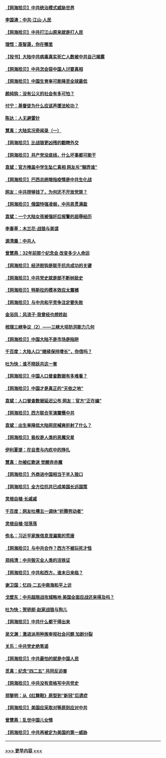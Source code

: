 #### [【网海拾贝】中共统治模式威胁世界](../pages/nsc993/n12957622.md?t=05191302) 
#### [李国涛：中共‧江山‧人民](../pages/nsc993/n12957502.md?t=05191302) 
#### [【网海拾贝】中共打江山原来就是打人民](../pages/nsc993/n12954345.md?t=05191302) 
#### [理悟：高智晟，你在哪里](../pages/nsc993/n12953115.md?t=05191302) 
#### [【投书】大陆中共病毒真实死亡人数被中共自己揭露](../pages/nsc993/n12953050.md?t=05191302) 
#### [【网海拾贝】中共怎会容中国人讨要真相](../pages/nsc993/n12952161.md?t=05191302) 
#### [【网海拾贝】中国生育率可能降至全球最低](../pages/nsc993/n12948793.md?t=05191302) 
#### [颜纯钩：没有公义的社会有多可怕？](../pages/nsc993/n12947626.md?t=05191302) 
#### [付宁：基督徒为什么应该声援法轮功？](../pages/nsc993/n12947233.md?t=05191302) 
#### [陈达：人无避雷针](../pages/nsc993/n12947098.md?t=05191302) 
#### [慧真：大陆实况奇闻录（一）](../pages/nsc993/n12945811.md?t=05191302) 
#### [【网海拾贝】比战狼更凶残的戳瞎外交](../pages/nsc993/n12945717.md?t=05191302) 
#### [【网海拾贝】共产党没底线，什么坏事都可能干](../pages/nsc993/n12942090.md?t=05191302) 
#### [袁斌：官方掩盖中学生坠亡真相 网友斥“糊弄谁”](../pages/nsc993/n12942029.md?t=05191302) 
#### [【网海拾贝】巴西总统暗指疫情是中共生化战](../pages/nsc993/n12938999.md?t=05191302) 
#### [网友：中共捞够钱了，为何还不开放党禁？](../pages/nsc993/n12938952.md?t=05191302) 
#### [【网海拾贝】俄国恃强凌弱，中共恶贯满盈](../pages/nsc993/n12936626.md?t=05191302) 
#### [袁斌：一个大陆女孩被强奸后报警的屈辱经历](../pages/nsc993/n12936547.md?t=05191302) 
#### [李春草：木兰花·战狼与美谍](../pages/nsc993/n12935995.md?t=05191302) 
#### [源清晨：中共人](../pages/nsc993/n12935589.md?t=05191302) 
#### [曾慧燕：32年前那个纪念会 改变多少人命运](../pages/nsc993/n12934233.md?t=05191302) 
#### [【网海拾贝】经济脱钩是联手抗共成功的关键](../pages/nsc993/n12934176.md?t=05191302) 
#### [【网海拾贝】中共党史就是部不断树敌史](../pages/nsc993/n12932844.md?t=05191302) 
#### [【网海拾贝】特斯拉的模本效应太震撼](../pages/nsc993/n12925626.md?t=05191302) 
#### [【网海拾贝】与中共和平竞争注定要失败](../pages/nsc993/n12923326.md?t=05191302) 
#### [金浴凤：风流子‧我曾经也想姓赵](../pages/nsc993/n12920911.md?t=05191302) 
#### [梳理三峡争议（2）——三峡大坝防洪能力几何](../pages/nsc993/n12920173.md?t=05191302) 
#### [【网海拾贝】中国大陆不是市场是陷阱](../pages/nsc993/n12920143.md?t=05191302) 
#### [千百度：大陆人口“继续保持增长”，你信吗？](../pages/nsc993/n12918946.md?t=05191302) 
#### [吐为快：谁不晓妖共这一套](../pages/nsc993/n12918941.md?t=05191302) 
#### [【网海拾贝】中国人口普查数据有多难看？](../pages/nsc993/n12917822.md?t=05191302) 
#### [【网海拾贝】中国才是真正的“无依之地”](../pages/nsc993/n12915845.md?t=05191302) 
#### [袁斌：人口普查数据延迟公布 网友：官方“正在编”](../pages/nsc993/n12915748.md?t=05191302) 
#### [【网海拾贝】西方联合军演震慑中共](../pages/nsc993/n12913466.md?t=05191302) 
#### [袁斌：出生率降低大陆网民喊爽折射了什么？](../pages/nsc993/n12913365.md?t=05191302) 
#### [【网海拾贝】极权是人类的恶魔灾星](../pages/nsc993/n12910697.md?t=05191302) 
#### [伊利夏提：在自责与内疚中的挣扎](../pages/nsc993/n12910493.md?t=05191302) 
#### [慧真：勿被红歌迷 觉醒弃赤魔](../pages/nsc993/n12910485.md?t=05191302) 
#### [【网海拾贝】外商进中国相当于羊入狼口](../pages/nsc993/n12908274.md?t=05191302) 
#### [【网海拾贝】全方位抗共已成美国长远国策](../pages/nsc993/n12906878.md?t=05191302) 
#### [灵根自植‧长戚戚](../pages/nsc993/n12905585.md?t=05191302) 
#### [千百度：网友吐槽五一调休“折腾劳动者”](../pages/nsc993/n12905934.md?t=05191302) 
#### [灵根自植‧坦荡荡](../pages/nsc993/n12905562.md?t=05191302) 
#### [佚名：习近平家族信息泄漏案的荒唐](../pages/nsc993/n12904705.md?t=05191302) 
#### [【网海拾贝】与中共合作？西方不被玩死才怪](../pages/nsc993/n12903873.md?t=05191302) 
#### [郑纯清：中共毁灭全人类的活铁证](../pages/nsc993/n12903785.md?t=05191302) 
#### [【网海拾贝】中共和西方，谁末日来临？](../pages/nsc993/n12903482.md?t=05191302) 
#### [谢卫国：忆四‧二五中南海和平上访](../pages/nsc993/n12902192.md?t=05191302) 
#### [戈壁东：中共超限战攻城略地 美国全面应战还来得及吗？](../pages/nsc993/n12902297.md?t=05191302) 
#### [吐为快：贺骄郎‧赵家战狼与狗儿](../pages/nsc993/n12902280.md?t=05191302) 
#### [【网海拾贝】中共什么都干得出来](../pages/nsc993/n12897500.md?t=05191302) 
#### [吴文渊：激进派用种族审视社会问题 加剧分裂](../pages/nsc993/n12893881.md?t=05191302) 
#### [关乐：中共党史绝笔谣](../pages/nsc993/n12897270.md?t=05191302) 
#### [【网海拾贝】中共最怕的就是中国人民](../pages/nsc993/n12894705.md?t=05191302) 
#### [觅真：纪念“四二五” 共同反迫害](../pages/nsc993/n12894553.md?t=05191302) 
#### [【网海拾贝】中共没有资格写中共党史](../pages/nsc993/n12892231.md?t=05191302) 
#### [郑黎明：从《红舞鞋》原型到“新冠”后遗症](../pages/nsc993/n12890469.md?t=05191302) 
#### [【网海拾贝】美国应采取对等原则应对中共](../pages/nsc993/n12889176.md?t=05191302) 
#### [曾慧燕：乱世中国儿女情](../pages/nsc993/n12887931.md?t=05191302) 
#### [【网海拾贝】中共再被定为美国的第一威胁](../pages/nsc993/n12887580.md?t=05191302) 

----
#### [ >>> 更早内容 <<< ](../indexes/nsc993-earlier.md)
